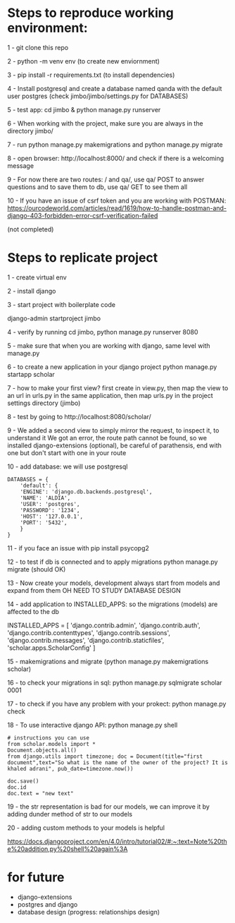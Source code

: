 # Steps to reproduce working environment:

1 - git clone this repo

2 - python -m venv env (to create new enviornment)

3 - pip install -r requirements.txt (to install dependencies)

4 - Install postgresql and create a database named qanda with the default user postgres (check jimbo/jimbo/settings.py for DATABASES)

5 - test app: cd jimbo & python manage.py runserver

6 - When working with the project, make sure you are always in the directory jimbo/

7 - run python manage.py makemigrations and python manage.py migrate

8 - open browser: http://localhost:8000/ and check if there is a welcoming message

9 - For now there are two routes: / and qa/, use qa/ POST to answer questions and to save them to db, use qa/ GET to see them all

10 - If you have an issue of csrf token and you are working with POSTMAN: https://ourcodeworld.com/articles/read/1619/how-to-handle-postman-and-django-403-forbidden-error-csrf-verification-failed

(not completed)

# Steps to replicate project

1 - create virtual env

2 - install django

3 - start project with boilerplate code

django-admin startproject jimbo

4 - verify by running cd jimbo, python manage.py runserver 8080

5 - make sure that when you are working with django, same level with manage.py

6 - to create a new application in your django project python manage.py startapp scholar

7 - how to make your first view? first create in view.py, then map the view to an url in urls.py in the same application, then map urls.py in the project settings directory (jimbo)

8 - test by going to http://localhost:8080/scholar/

9 - We added a second view to simply mirror the request, to inspect it, to understand it
We got an error, the route path cannot be found, so we installed django-extensions (optional), be careful of parathensis, end with one but don't start with one in your route

10 - add database: we will use postgresql

```
DATABASES = {
    'default': {
    'ENGINE': 'django.db.backends.postgresql',
    'NAME': 'ALDIA',
    'USER': 'postgres',
    'PASSWORD': '1234',
    'HOST': '127.0.0.1',
    'PORT': '5432',
    }
}
```

11 - if you face an issue with pip install psycopg2

12 - to test if db is connected and to apply migrations python manage.py migrate (should OK)

13 - Now create your models, development always start from models and expand from them
OH NEED TO STUDY DATABASE DESIGN

14 - add application to INSTALLED_APPS: so the migrations (models) are affected to the db

INSTALLED_APPS = [
'django.contrib.admin',
'django.contrib.auth',
'django.contrib.contenttypes',
'django.contrib.sessions',
'django.contrib.messages',
'django.contrib.staticfiles',
'scholar.apps.ScholarConfig'
]

15 - makemigrations and migrate (python manage.py makemigrations scholar)

16 - to check your migrations in sql: python manage.py sqlmigrate scholar 0001

17 - to check if you have any problem with your prokect: python manage.py check

18 - To use interactive django API: python manage.py shell

```
# instructions you can use
from scholar.models import *
Document.objects.all()
from django.utils import timezone; doc = Document(title="first document",text="So what is the name of the owner of the project? It is khaled adrani", pub_date=timezone.now())

doc.save()
doc.id
doc.text = "new text"

```

19 - the str representation is bad for our models, we can improve it by adding dunder method of str to our models

20 - adding custom methods to your models is helpful

https://docs.djangoproject.com/en/4.0/intro/tutorial02/#:~:text=Note%20the%20addition,py%20shell%20again%3A

# for future

-  django-extensions
-  postgres and django
-  database design (progress: relationships design)
